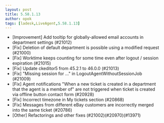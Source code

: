 ```yaml
---
layout: post
title: 5.58.1.13
author: opok
tags: [ladesk,LiveAgent,5.58.1.13]
---
```

- [Improvement] Add tooltip for globally-allowed email accounts in department settings (#21012)
- [Fix] Deletion of default department is possible using a modified request (#21000)
- [Fix] Worktime keeps counting for some time even after logout / session expiration (#21015)
- [Fix] Update ckeditor5 from 45.2.1 to 46.0.0 (#21013)
- [Fix] "Missing session for ..." in LogoutAgentWithoutSessionJob (#21009)
- [Fix] Agent notifications "When a new ticket is created in a department that the agent is a member of" are not triggered when ticket is created via offline button contact form (#20928)
- [Fix] Incorrect timezone in My tickets section (#20868)
- [Fix] Messages from different eBay customers are incorrectly merged into the same ticket (#20786)
- [Other] Refactorings and other fixes (#21002)(#20970)(#13971)
